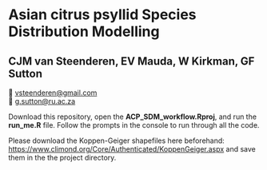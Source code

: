# Asian citrus psyllid Species Distribution Modelling 
## CJM van Steenderen, EV Mauda, W Kirkman, GF Sutton

:e-mail: vsteenderen@gmail.com    
:e-mail: g.sutton@ru.ac.za

Download this repository, open the **ACP_SDM_workflow.Rproj**, and run the **run_me.R** file. Follow the prompts in the console to run through all the code.

Please download the Koppen-Geiger shapefiles here beforehand: https://www.climond.org/Core/Authenticated/KoppenGeiger.aspx and save them in the the project directory.

